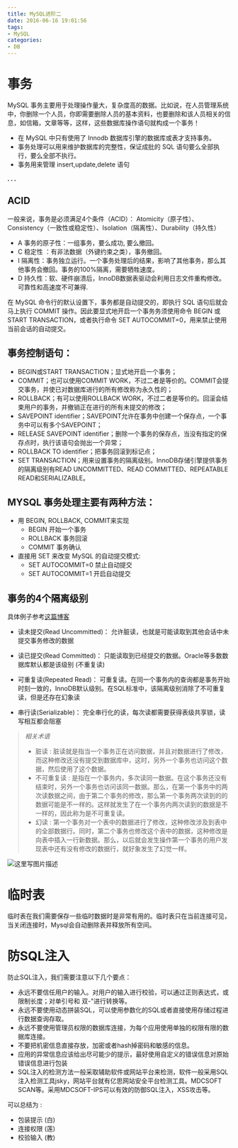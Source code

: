 ```yaml
---
title: MySQL进阶二
date: 2016-06-16 19:01:56
tags:
- MySQL
categories:
- DB
---
```



# 事务

MySQL 事务主要用于处理操作量大，复杂度高的数据。比如说，在人员管理系统中，你删除一个人员，你即需要删除人员的基本资料，也要删除和该人员相关的信息，如信箱，文章等等，这样，这些数据库操作语句就构成一个事务！

- 在 MySQL 中只有使用了 Innodb 数据库引擎的数据库或表才支持事务。
- 事务处理可以用来维护数据库的完整性，保证成批的 SQL 语句要么全部执行，要么全部不执行。
- 事务用来管理 insert,update,delete 语句

**. . .**<!-- more -->

## ACID

一般来说，事务是必须满足4个条件（ACID）： Atomicity（原子性）、Consistency（一致性或稳定性）、Isolation（隔离性）、Durability（持久性）

- A 事务的原子性：一组事务，要么成功, 要么撤回。
- C 稳定性 ：有非法数据（外键约束之类），事务撤回。
- I 隔离性：事务独立运行。一个事务处理后的结果，影响了其他事务，那么其他事务会撤回。事务的100%隔离，需要牺牲速度。
- D 持久性：软、硬件崩溃后，InnoDB数据表驱动会利用日志文件重构修改。可靠性和高速度不可兼得.

在 MySQL 命令行的默认设置下，事务都是自动提交的，即执行 SQL 语句后就会马上执行 COMMIT 操作。因此要显式地开启一个事务务须使用命令 BEGIN 或 START TRANSACTION，或者执行命令 SET AUTOCOMMIT=0，用来禁止使用当前会话的自动提交。

## 事务控制语句：

- BEGIN或START TRANSACTION；显式地开启一个事务；
- COMMIT；也可以使用COMMIT WORK，不过二者是等价的。COMMIT会提交事务，并使已对数据库进行的所有修改称为永久性的；
- ROLLBACK；有可以使用ROLLBACK WORK，不过二者是等价的。回滚会结束用户的事务，并撤销正在进行的所有未提交的修改；
- SAVEPOINT identifier；SAVEPOINT允许在事务中创建一个保存点，一个事务中可以有多个SAVEPOINT；
- RELEASE SAVEPOINT identifier；删除一个事务的保存点，当没有指定的保存点时，执行该语句会抛出一个异常；
- ROLLBACK TO identifier；把事务回滚到标记点；
- SET TRANSACTION；用来设置事务的隔离级别。InnoDB存储引擎提供事务的隔离级别有READ UNCOMMITTED、READ COMMITTED、REPEATABLE READ和SERIALIZABLE。

## MYSQL 事务处理主要有两种方法：

- 用 BEGIN, ROLLBACK, COMMIT来实现
	- BEGIN 开始一个事务
	- ROLLBACK 事务回滚
	- COMMIT 事务确认
- 直接用 SET 来改变 MySQL 的自动提交模式:
	- SET AUTOCOMMIT=0 禁止自动提交
	- SET AUTOCOMMIT=1 开启自动提交

## 事务的4个隔离级别

具体例子参考[这篇博客](http://www.cnblogs.com/zhoujinyi/p/3437475.html "MySQL 四种事务隔离级的说明")

- 读未提交(Read Uncommitted)：
允许脏读，也就是可能读取到其他会话中未提交事务修改的数据

- 读已提交(Read Committed)：
只能读取到已经提交的数据。Oracle等多数数据库默认都是该级别 (不重复读)

- 可重复读(Repeated Read)：
可重复读。在同一个事务内的查询都是事务开始时刻一致的，InnoDB默认级别。在SQL标准中，该隔离级别消除了不可重复读，但是还存在幻象读

- 串行读(Serializable)：
完全串行化的读，每次读都需要获得表级共享锁，读写相互都会阻塞

> *相关术语*
> 
> - 脏读 : 
> 脏读就是指当一个事务正在访问数据，并且对数据进行了修改，而这种修改还没有提交到数据库中，这时，另外一个事务也访问这个数据，然后使用了这个数据。
> - 不可重复读 : 
> 是指在一个事务内，多次读同一数据。在这个事务还没有结束时，另外一个事务也访问该同一数据。那么，在第一个事务中的两次读数据之间，由于第二个事务的修改，那么第一个事务两次读到的的数据可能是不一样的。这样就发生了在一个事务内两次读到的数据是不一样的，因此称为是不可重复读。
> - 幻读 : 
> 第一个事务对一个表中的数据进行了修改，这种修改涉及到表中的全部数据行。同时，第二个事务也修改这个表中的数据，这种修改是向表中插入一行新数据。那么，以后就会发生操作第一个事务的用户发现表中还有没有修改的数据行，就好象发生了幻觉一样。

![这里写图片描述](http://img.blog.csdn.net/20170810011253357?watermark/2/text/aHR0cDovL2Jsb2cuY3Nkbi5uZXQvbm9zaXg=/font/5a6L5L2T/fontsize/400/fill/I0JBQkFCMA==/dissolve/70/gravity/SouthEast)

# 临时表

临时表在我们需要保存一些临时数据时是非常有用的。临时表只在当前连接可见，当关闭连接时，Mysql会自动删除表并释放所有空间。


# 防SQL注入

防止SQL注入，我们需要注意以下几个要点：

- 永远不要信任用户的输入。对用户的输入进行校验，可以通过正则表达式，或限制长度；对单引号和 双-"进行转换等。
- 永远不要使用动态拼装SQL，可以使用参数化的SQL或者直接使用存储过程进行数据查询存取。
- 永远不要使用管理员权限的数据库连接，为每个应用使用单独的权限有限的数据库连接。
- 不要把机密信息直接存放，加密或者hash掉密码和敏感的信息。
- 应用的异常信息应该给出尽可能少的提示，最好使用自定义的错误信息对原始错误信息进行包装
- SQL注入的检测方法一般采取辅助软件或网站平台来检测，软件一般采用SQL注入检测工具jsky，网站平台就有亿思网站安全平台检测工具。MDCSOFT SCAN等。采用MDCSOFT-IPS可以有效的防御SQL注入，XSS攻击等。

可以总结为 : 

- 包装提示 (白)
- 连接权限 (莲)
- 校验输入 (教)
